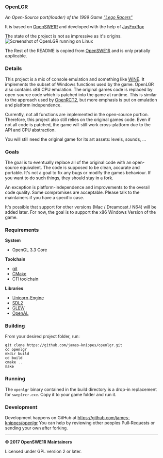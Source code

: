 ### OpenLGR
*An Open-Source port(/loader) of the 1999 Game ["Lego Racers"](https://en.wikipedia.org/wiki/Lego_Racers_(video_game))*

It is based on [OpenSWE1R](https://github.com/OpenSWE1R/openswe1r) and developed with the help of [JayFoxRox](https://github.com/JayFoxRox)

The state of the project is not as impressive as it's origins.
![Screenshot of OpenLGR running on Linux](https://krul.finf.uni-hannover.de/~janknittel/images/Screenshot%20from%202017-12-19%2017-33-50.png)

The Rest of the README is copied from [OpenSWE1R](https://github.com/OpenSWE1R/openswe1r) and is only pratially applicable.

### Details

This project is a mix of console emulation and something like [WINE](https://www.winehq.org/).
It implements the subset of Windows functions used by the game.
OpenLGR also contains x86 CPU emulation.
The original games code is replaced by open-source code which is patched into the game at runtime.
This is similar to the approach used by [OpenRCT2](https://openrct2.website/), but more emphasis is put on emulation and platform independence.

Currently, not all functions are implemented in the open-source portion.
Therefore, this project also still relies on the original games code.
Even if not all code is patched, the game will still work cross-platform due to the API and CPU abstraction.

You will still need the original game for its art assets: levels, sounds, ...

### Goals

The goal is to eventually replace all of the original code with an open-source equivalent.
The code is supposed to be clean, accurate and portable.
It's not a goal to fix any bugs or modify the games behaviour.
If you want to do such things, they should stay in a fork.

An exception is platform-independence and improvements to the overall code quality.
Some compromises are acceptable.
Please talk to the maintainers if you have a specific case.

It's possible that support for other versions (Mac / Dreamcast / N64) will be added later.
For now, the goal is to support the x86 Windows Version of the game.

### Requirements

**System**

* OpenGL 3.3 Core

**Toolchain**

* [git](https://git-scm.com/)
* [CMake](https://cmake.org/)
* C11 toolchain

**Libraries**

* [Unicorn-Engine](http://www.unicorn-engine.org/)
* [SDL2](https://www.libsdl.org/)
* [GLEW](http://glew.sourceforge.net/)
* [OpenAL](https://www.openal.org/)

### Building

From your desired project folder, run:

```
git clone https://github.com/james-knippes/openlgr.git
cd openlgr
mkdir build
cd build
cmake ..
make
```

### Running

The `openlgr` binary contained in the build directory is a drop-in replacement for `swep1rcr.exe`.
Copy it to your game folder and run it.

### Development

Development happens on GitHub at https://github.com/james-knippes/openlgr
You can help by reviewing other peoples Pull-Requests or sending your own after forking.

---

**© 2017 OpenSWE1R Maintainers**

Licensed under GPL version 2 or later.
